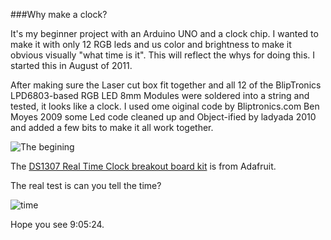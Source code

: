 ###Why make a clock?

It's my beginner project with an Arduino UNO and a clock chip. 
I wanted to make it with only 12 RGB leds and us color and brightness to make it 
obvious visually "what time is it". This will reflect the whys for doing this.
I started this in August of 2011.

After making sure the Laser cut box fit together and all 12 of the BlipTronics LPD6803-based RGB LED 8mm Modules 
were soldered into a string and tested, it looks like a clock. I used ome oiginal code by Bliptronics.com Ben Moyes 2009
some Led code cleaned up and Object-ified by ladyada 2010 and added a few bits to make it all work together.

![The begining](../../raw/master/img/clockbox.jpg)

The [DS1307 Real Time Clock breakout board kit](http://www.adafruit.com/products/264) is from Adafruit.

The real test is can you tell the time?

![time](../../raw/master/img/ColorTime.JPG)

Hope you see 9:05:24.
